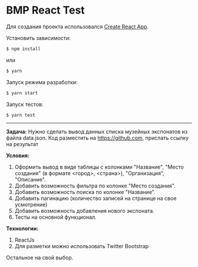 # BMP React Test

Для создания проекта использовался [Create React App](https://github.com/facebookincubator/create-react-app).

Установить зависимости:
```bash
$ npm install
```
или
```bash
$ yarn
```

Запуск режима разработки:
```bash
$ yarn start
```

Запуск тестов:
```bash
$ yarn test
```

---

**Задача:**
Нужно сделать вывод данных списка музейных экспонатов из файла data.json. Код разместить на https://github.com, прислать ссылку на результат

**Условия:**
1) Оформить вывод в виде таблицы с колонками "Название", "Место создания" (в формате <город>, <страна>), "Организация", "Описание".
2) Добавить возможность фильтра по колонке "Место создания".
3) Добавить возможность поиска по колонке "Название".
4) Добавить пагинацию (количество записей на странице на свое усмотрение)
5) Добавить возможность добавления нового экспоната.
6) Тесты на основной функционал.

**Технологии:**
1) ReactJs
2) Для разметки можно использовать Twitter Bootstrap

Остальное на свой выбор.